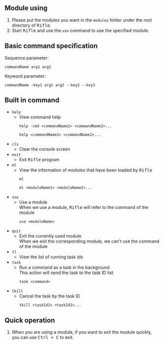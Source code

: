 ## Module using
1. Please put the modules you want in the `modules` folder under the root directory of <kbd>Rifle</kbd>.
2. Start <kbd>Rifle</kbd> and use the `use` command to use the specified module.
## Basic command specification
Sequence parameter:
```
commandName arg1 arg2
```
Keyword parameter:
```
commandName -key1 arg1 arg2 --key2 --key3
```
## Built in command
* `help`<br>
  * View command help
      ```
      help -cmd <commandName1> <commandName2>... 
      ```
      ```
      help <commandName1> <commandName2>...
      ```
* `cls`<br>
  * Clear the console screen
* `exit`<br>
  * Exit <kbd>Rifle</kbd> program
* `ml`<br>
  * View the information of modules that have been loaded by <kbd>Rifle</kbd>
      ```
      ml
      ```
      ```
      ml <moduleName1> <moduleName2>...
      ```
* `use`<br>
  * Use a module<br>
    When we use a module, <kbd>Rifle</kbd> will refer to the command of the module
      ```
      use <moduleName>
      ```
* `quit`<br>
  * Exit the currently used module<br>When we exit the corresponding module, we can't use the command of the module
* `tl`<br>
  * View the list of running task ids
* `task`<br>
  * Run a command as a task in the background<br>This action will send the task to the task ID list
      ```
      task <command>
      ```
* `tkill`<br>
  * Cancel the task by the task ID
      ```
      tkill <taskId1> <taskId2>...
      ```
## Quick operation
1. When you are using a module, if you want to exit the module quickly, you can use <kbd>Ctrl + C</kbd> to exit.